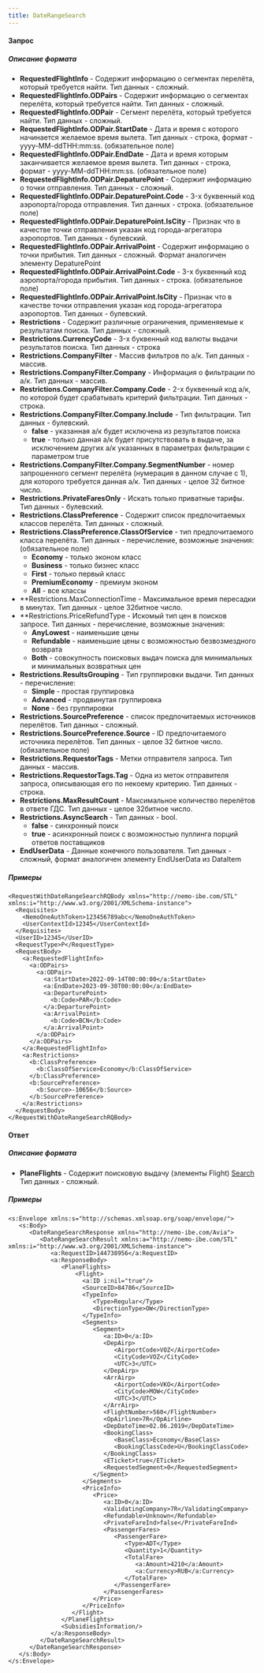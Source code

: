 ```yaml
---
title: DateRangeSearch
---
```


#### Запрос

##### Описание формата

-   **RequestedFlightInfo** - Содержит информацию о сегментах перелёта, который требуется найти. Тип данных - сложный.
-   **RequestedFlightInfo.ODPairs** - Содержит информацию о сегментах перелёта, который требуется найти. Тип данных - сложный.
-   **RequestedFlightInfo.ODPair** - Сегмент перелёта, который требуется найти. Тип данных - сложный.
-   **RequestedFlightInfo.ODPair.StartDate** - Дата и время с которого начинается желаемое время вылета. Тип данных - строка, формат - yyyy-MM-ddTHH:mm:ss. (обязательное поле)
-   **RequestedFlightInfo.ODPair.EndDate** - Дата и время которым заканчивается желаемое время вылета. Тип данных - строка, формат - yyyy-MM-ddTHH:mm:ss. (обязательное поле)
-   **RequestedFlightInfo.ODPair.DepaturePoint** - Содержит информацию о точки отправления. Тип данных - сложный.
-   **RequestedFlightInfo.ODPair.DepaturePoint.Code** - 3-х буквенный код аэропорта/города отправления. Тип данных - строка. (обязательное поле)
-   **RequestedFlightInfo.ODPair.DepaturePoint.IsCity** - Признак что в качестве точки отправления указан код города-агрегатора аэропортов. Тип данных - булевский.
-   **RequestedFlightInfo.ODPair.ArrivalPoint** - Содержит информацию о точки прибытия. Тип данных - сложный. Формат аналогичен элементу DepaturePoint
-   **RequestedFlightInfo.ODPair.ArrivalPoint.Code** - 3-х буквенный код аэропорта/города прибытия. Тип данных - строка. (обязательное поле)
-   **RequestedFlightInfo.ODPair.ArrivalPoint.IsCity** - Признак что в качестве точки отправления указан код города-агрегатора аэропортов. Тип данных - булевский.
-   **Restrictions** - Содержит различные ограничения, применяемые к результатам поиска. Тип данных - сложный.
-   **Restrictions.CurrencyCode** - 3-х буквенный код валюты выдачи результатов поиска. Тип данных - строка
-   **Restrictions.CompanyFilter** - Массив фильтров по а/к. Тип данных - массив.
-   **Restrictions.CompanyFilter.Company** - Информация о фильтрации по а/к. Тип данных - массив.
-   **Restrictions.CompanyFilter.Company.Code** - 2-х буквенный код а/к, по которой будет срабатывать критерий фильтрации. Тип данных - строка.
-   **Restrictions.CompanyFilter.Company.Include** - Тип фильтрации. Тип данных - булевский. 
	-   **false** - указанная а/к будет исключена из результатов поиска
	-   **true** - только данная а/к будет присутствовать в выдаче, за исключением других а/к указанных в параметрах фильтрации с параметром true
-   **Restrictions.CompanyFilter.Company.SegmentNumber** - номер запрошенного сегмент перелёта (нумерация в данном случае с 1), для которого требуется данная а/к. Тип данных - целое 32 битное число.
-   **Restrictions.PrivateFaresOnly** - Искать только приватные тарифы. Тип данных - булевский.
-   **Restrictions.ClassPreference** - Содержит список предпочитаемых классов перелёта. Тип данных - сложный.
-   **Restrictions.ClassPreference.ClassOfService** - тип предпочитаемого класса перелёта. Тип данных - перечисление, возможные значения: (обязательное поле)
	-   **Economy** - только эконом класс
	-   **Business** - только бизнес класс
	-   **First** - только первый класс
	-   **PremiumEconomy** - премиум эконом
	-   **All** - все классы
-   **Restrictions.MaxConnectionTime - Максимальное время пересадки в минутах. Тип данных - целое 32битное число.
-   **Restrictions.PriceRefundType - Искомый тип цен в поисков запросе. Тип данных - перечисление, возможные значения:
	-   **AnyLowest** - наименьшие цены 
	-   **Refundable** - наименьшие цены с возможностью безвозмездного возврата
	-   **Both** - совокупность поисковых выдач поиска для минимальных и минимальных возвратных цен
-   **Restrictions.ResultsGrouping** - Тип группировки выдачи. Тип данных - перечисление:
	-   **Simple** - простая группировка
	-   **Advanced** - продвинутая группировка
	-   **None** - без группировки
-   **Restrictions.SourcePreference** - список предпочитаемых источников перелётов. Тип данных - сложный.
-   **Restrictions.SourcePreference.Source** - ID предпочитаемого источника перелётов. Тип данных - целое 32 битное число. (обязательное поле)
-   **Restrictions.RequestorTags** - Метки отправителя запроса. Тип данных - массив.
-   **Restrictions.RequestorTags.Tag** - Одна из меток отправителя запроса, описывающая его по некоему критерию. Тип данных - строка.
-   **Restrictions.MaxResultCount** - Максимальное количество перелётов в ответе ГДС. Тип данных - целое 32битное число.
-   **Restrictions.AsyncSearch** - Тип данных - bool.
	-   **false** - синхронный поиск
	-   **true** - асинхронный поиск с возможностью пуллинга порций ответов поставщиков
-   **EndUserData** - Данные конечного пользователя. Тип данных - сложный, формат аналогичен элементу EndUserData из DataItem

##### Примеры

```
<RequestWithDateRangeSearchRQBody xmlns="http://nemo-ibe.com/STL" xmlns:i="http://www.w3.org/2001/XMLSchema-instance">
  <Requisites>
    <NemoOneAuthToken>123456789abc</NemoOneAuthToken>
    <UserContextId>12345</UserContextId>
  </Requisites>
  <UserID>12345</UserID>
  <RequestType>P</RequestType>
  <RequestBody>
    <a:RequestedFlightInfo>
      <a:ODPairs>
        <a:ODPair>
          <a:StartDate>2022-09-14T00:00:00</a:StartDate>
          <a:EndDate>2023-09-30T00:00:00</a:EndDate>
          <a:DeparturePoint>
            <b:Code>PAR</b:Code>
          </a:DeparturePoint>
          <a:ArrivalPoint>
            <b:Code>BCN</b:Code>
          </a:ArrivalPoint>
        </a:ODPair>
      </a:ODPairs>
    </a:RequestedFlightInfo>
    <a:Restrictions>
      <b:ClassPreference>
        <b:ClassOfService>Economy</b:ClassOfService>
      </b:ClassPreference>
      <b:SourcePreference>
        <b:Source>-10656</b:Source>
      </b:SourcePreference>
    </a:Restrictions>
  </RequestBody>
</RequestWithDateRangeSearchRQBody>
```

#### Ответ

##### Описание формата

-   **PlaneFlights** - Содержит поисковую выдачу (элементы Flight) [Search](/avia/request/search)  Тип данных - сложный.  

##### Примеры

```
<s:Envelope xmlns:s="http://schemas.xmlsoap.org/soap/envelope/">
   <s:Body>
      <DateRangeSearchResponse xmlns="http://nemo-ibe.com/Avia">
         <DateRangeSearchResult xmlns:a="http://nemo-ibe.com/STL" xmlns:i="http://www.w3.org/2001/XMLSchema-instance">
            <a:RequestID>144738956</a:RequestID>
            <a:ResponseBody>
               <PlaneFlights>
                   <Flight>
                     <a:ID i:nil="true"/>
                     <SourceID>84786</SourceID>
                     <TypeInfo>
                        <Type>Regular</Type>
                        <DirectionType>OW</DirectionType>
                     </TypeInfo>
                     <Segments>
                        <Segment>
                           <a:ID>0</a:ID>
                           <DepAirp>
                              <AirportCode>VOZ</AirportCode>
                              <CityCode>VOZ</CityCode>
                              <UTC>3</UTC>
                           </DepAirp>
                           <ArrAirp>
                              <AirportCode>VKO</AirportCode>
                              <CityCode>MOW</CityCode>
                              <UTC>3</UTC>
                           </ArrAirp>
                           <FlightNumber>560</FlightNumber>
                           <OpAirline>7R</OpAirline>
                           <DepDateTime>02.06.2019</DepDateTime>
                           <BookingClass>
                              <BaseClass>Economy</BaseClass>
                              <BookingClassCode>U</BookingClassCode>
                           </BookingClass>
                           <ETicket>true</ETicket>
                           <RequestedSegment>0</RequestedSegment>
                        </Segment>
                     </Segments>
                     <PriceInfo>
                        <Price>
                           <a:ID>0</a:ID>
                           <ValidatingCompany>7R</ValidatingCompany>
                           <Refundable>Unknown</Refundable>
                           <PrivateFareInd>false</PrivateFareInd>
                           <PassengerFares>
                              <PassengerFare>
                                 <Type>ADT</Type>
                                 <Quantity>1</Quantity>
                                 <TotalFare>
                                    <a:Amount>4210</a:Amount>
                                    <a:Currency>RUB</a:Currency>
                                 </TotalFare>
                              </PassengerFare>
                           </PassengerFares>
                        </Price>
                     </PriceInfo>
                  </Flight>                    
               </PlaneFlights>
               <SubsidiesInformation/>
            </a:ResponseBody>
         </DateRangeSearchResult>
      </DateRangeSearchResponse>
   </s:Body>
</s:Envelope>
```
